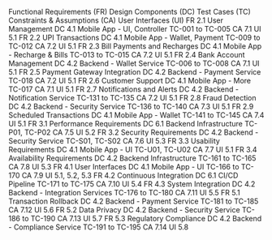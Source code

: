 Functional Requirements (FR)	Design Components (DC)	Test Cases (TC)	Constraints & Assumptions (CA)	User Interfaces (UI)
FR 2.1 User Management	DC 4.1 Mobile App - UI, Controller	TC-001 to TC-005	CA 7.1	UI 5.1
FR 2.2 UPI Transactions	DC 4.1 Mobile App - Wallet, Payment	TC-009 to TC-012	CA 7.2	UI 5.1
FR 2.3 Bill Payments and Recharges	DC 4.1 Mobile App - Recharge & Bills	TC-013 to TC-015	CA 7.2	UI 5.1
FR 2.4 Bank Account Management	DC 4.2 Backend - Wallet Service	TC-006 to TC-008	CA 7.1	UI 5.1
FR 2.5 Payment Gateway Integration	DC 4.2 Backend - Payment Service	TC-018	CA 7.2	UI 5.1
FR 2.6 Customer Support	DC 4.1 Mobile App - More	TC-017	CA 7.1	UI 5.1
FR 2.7 Notifications and Alerts	DC 4.2 Backend - Notification Service	TC-131 to TC-135	CA 7.2	UI 5.1
FR 2.8 Fraud Detection	DC 4.2 Backend - Security Service	TC-136 to TC-140	CA 7.3	UI 5.1
FR 2.9 Scheduled Transactions	DC 4.1 Mobile App - Wallet	TC-141 to TC-145	CA 7.4	UI 5.1
FR 3.1 Performance Requirements	DC 6.1 Backend Infrastructure	TC-P01, TC-P02	CA 7.5	UI 5.2
FR 3.2 Security Requirements	DC 4.2 Backend - Security Service	TC-S01, TC-S02	CA 7.6	UI 5.3
FR 3.3 Usability Requirements	DC 4.1 Mobile App - UI	TC-U01, TC-U02	CA 7.7	UI 5.1
FR 3.4 Availability Requirements	DC 4.2 Backend Infrastructure	TC-161 to TC-165	CA 7.8	UI 5.3
FR 4.1 User Interfaces	DC 4.1 Mobile App - UI	TC-166 to TC-170	CA 7.9	UI 5.1, 5.2, 5.3
FR 4.2 Continuous Integration	DC 6.1 CI/CD Pipeline	TC-171 to TC-175	CA 7.10	UI 5.4
FR 4.3 System Integration	DC 4.2 Backend - Integration Services	TC-176 to TC-180	CA 7.11	UI 5.5
FR 5.1 Transaction Rollback	DC 4.2 Backend - Payment Service	TC-181 to TC-185	CA 7.12	UI 5.6
FR 5.2 Data Privacy	DC 4.2 Backend - Security Service	TC-186 to TC-190	CA 7.13	UI 5.7
FR 5.3 Regulatory Compliance	DC 4.2 Backend - Compliance Service	TC-191 to TC-195	CA 7.14	UI 5.8
